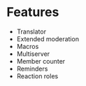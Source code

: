 # Features

- Translator
- Extended moderation
- Macros
- Multiserver
- Member counter
- Reminders
- Reaction roles